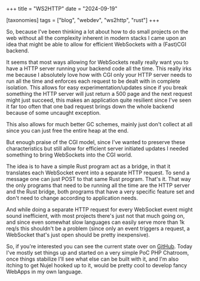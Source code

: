 +++
title = "WS2HTTP"
date = "2024-09-19"

[taxonomies]
tags = ["blog", "webdev", "ws2http", "rust"]
+++

So, because I've been thinking a lot about how to do small projects on the web without all the
complexity inherent in modern stacks I came upon an idea that might be able to allow for
efficient WebSockets with a (Fast)CGI backend.

It seems that most ways allowing for WebSockets really really want you to have a HTTP server
running your backend code all the time. This really irks me because I absolutely love how
with CGI only your HTTP server needs to run all the time and enforces each request to be
dealt with in complete isolation.  This allows for easy experimentation/updates since if
you break something the HTTP server will just return a 500 page and the next request might
just succeed, this makes an application quite resilient since I've seen it far too often
that one bad request brings down the whole backend because of some uncaught exception.

This also allows for much better GC schemes, mainly just don't collect at all since you
can just free the entire heap at the end.

But enough praise of the CGI model, since I've wanted to preserve these characteristics
but still allow for efficient server initiated updates I needed something to bring
WebSockets into the CGI world.

The idea is to have a simple Rust program act as a bridge, in that it translates each
WebSocket event into a separate HTTP request. To send a message one can just POST to
that same Rust program.  That's it.  That way the only programs that need to be running
all the time are the HTTP server and the Rust bridge, both programs that have a very
specific feature set and don't need to change according to application needs.

And while doing a separate HTTP request for every WebSocket event might sound inefficient,
with most projects there's just not that much going on, and since even somewhat slow languages
can easily serve more than 1k req/s this shouldn't be a problem (since only an event triggers
a request, a WebSocket that's just open should be pretty inexpensive).

So, if you're interested you can see the current state over on [GitHub](https://github.com/Melchizedek6809/ws2http).
Today I've mostly set things up and started on a very simple PoC PHP Chatroom, once things
stabilize I'll see what else can be built with it, and I'm also itching to get Nujel hooked up
to it, would be pretty cool to develop fancy WebApps in my own language.